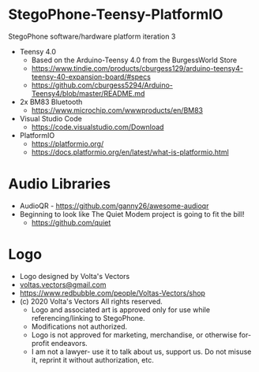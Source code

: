 # StegoPhone-Teensy-PlatformIO
StegoPhone software/hardware platform iteration 3
- Teensy 4.0
    - Based on the Arduino-Teensy 4.0 from the BurgessWorld Store
    - https://www.tindie.com/products/cburgess129/arduino-teensy4-teensy-40-expansion-board/#specs
    - https://github.com/cburgess5294/Arduino-Teensy4/blob/master/README.md
- 2x BM83 Bluetooth
    - https://www.microchip.com/wwwproducts/en/BM83
- Visual Studio Code
    - https://code.visualstudio.com/Download
- PlatformIO
    - https://platformio.org/
    - https://docs.platformio.org/en/latest/what-is-platformio.html

# Audio Libraries
- AudioQR - https://github.com/ganny26/awesome-audioqr
- Beginning to look like The Quiet Modem project is going to fit the bill!
    - https://github.com/quiet   


# Logo
- Logo designed by Volta's Vectors
- voltas.vectors@gmail.com
- https://www.redbubble.com/people/Voltas-Vectors/shop
- (c) 2020 Volta's Vectors All rights reserved.
   - Logo and associated art is approved only for use while referencing/linking to StegoPhone.
   - Modifications not authorized.
   - Logo is not approved for marketing, merchandise, or otherwise for-profit endeavors.
   - I am not a lawyer- use it to talk about us, support us. Do not misuse it, reprint it without authorization, etc.
